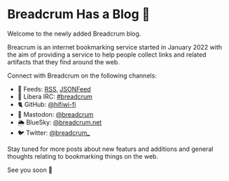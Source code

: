 # Breadcrum Has a Blog 🥖

Welcome to the newly added Breadcrum blog.

Breacrum is an internet bookmarking service started in January 2022 with the aim
of providing a service to help people collect links and related artifacts that they find around the web.

Connect with Breadcrum on the following channels:

- 📡 Feeds: [RSS](/feed.xml), [JSONFeed](/feed.json)
- 💬 Libera IRC: [#breadcrum](ircs://irc.libera.chat/breadcrum)
- 🐈 GitHub: [@hifiwi-fi](https://github.com/hifiwi-fi/breadcrum.net)
- 🐘 Mastodon: [@breadcrum](https://fosstodon.org/@breadcrum)
- 🌦️ BlueSky: [@breadcrum.net](https://bsky.app/profile/breadcrum.net)
- 🐦 Twitter: [@breadcrum_](https://twitter.com/breadcrum_)

Stay tuned for more posts about new featurs and additions and general thoughts relating to bookmarking things on the web.

See you soon 👋
